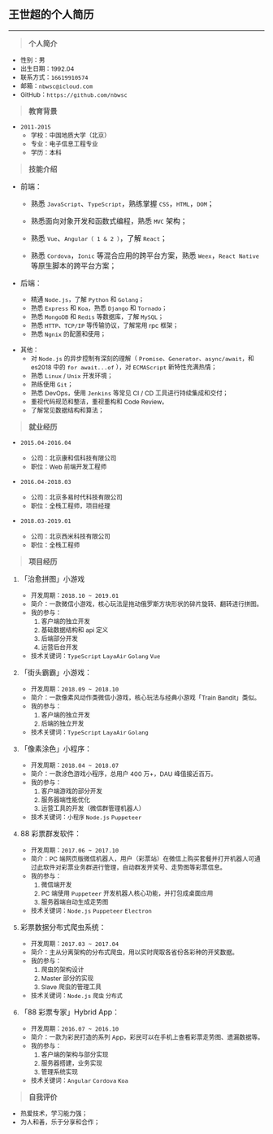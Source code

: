 ## 王世超的个人简历

---

> #### 个人简介

- 性别：男
- 出生日期：1992.04
- 联系方式：`16619910574`
- 邮箱：`nbwsc@icloud.com`
- GitHub：`https://github.com/nbwsc`

> #### 教育背景

- `2011-2015`
  - 学校：中国地质大学（北京）
  - 专业：电子信息工程专业
  - 学历：本科

> #### 技能介绍

- 前端：

  - 熟悉 `JavaScript`、`TypeScript`，熟练掌握 `CSS`，`HTML`，`DOM`；
  - 熟悉面向对象开发和函数式编程，熟悉 `MVC` 架构；
  - 熟悉 `Vue`、`Angular（ 1 & 2 ）`，了解 `React`；

  - 熟悉 `Cordova`，`Ionic` 等混合应用的跨平台方案，熟悉 `Weex`，`React Native` 等原生脚本的跨平台方案；

- 后端：
  - 精通 `Node.js`，了解 `Python` 和 `Golang`；
  - 熟悉 `Express` 和 `Koa`，熟悉 `Django` 和 `Tornado`；
  - 熟悉 `MongoDB` 和 `Redis` 等数据库，了解 `MySQL`；
  - 熟悉 `HTTP`、`TCP/IP` 等传输协议，了解常用 rpc 框架；
  - 熟悉 `Ngnix` 的配置和使用；

* 其他：
  - 对 `Node.js` 的异步控制有深刻的理解（ `Promise`、`Generator`、`async/await`，和 es2018 中的 `for await...of` ），对 `ECMAScript` 新特性充满热情；
  - 熟悉 `Linux` / `Unix` 开发环境；
  - 熟练使用 `Git`；
  - 熟悉 DevOps，使用 `Jenkins` 等常见 CI / CD 工具进行持续集成和交付；
  - 重视代码规范和整洁，重视重构和 Code Review。
  - 了解常见数据结构和算法；

> #### 就业经历

- `2015.04-2016.04`

  - 公司：北京康和信科技有限公司
  - 职位：Web 前端开发工程师

- `2016.04-2018.03`

  - 公司：北京多易时代科技有限公司
  - 职位：全栈工程师，项目经理

- `2018.03-2019.01`
  - 公司：北京西米科技有限公司
  - 职位：全栈工程师

> #### 项目经历

1. 「治愈拼图」小游戏

   - 开发周期：`2018.10 ~ 2019.01`
   - 简介：一款微信小游戏，核心玩法是拖动俄罗斯方块形状的碎片旋转、翻转进行拼图。
   - 我的参与：
     1. 客户端的独立开发
     2. 基础数据结构和 api 定义
     3. 后端部分开发
     4. 运营后台开发
   - 技术关键词：`TypeScript` `LayaAir` `Golang` `Vue`

2. 「街头霸霸」小游戏：

   - 开发周期：`2018.09 ~ 2018.10`
   - 简介：一款像素风动作类微信小游戏，核心玩法与经典小游戏「Train Bandit」类似。
   - 我的参与：
     1. 客户端的独立开发
     2. 后端的独立开发
   - 技术关键词：`TypeScript` `LayaAir` `Golang`

3. 「像素涂色」小程序：

   - 开发周期：`2018.04 ~ 2018.07`
   - 简介：一款涂色游戏小程序，总用户 400 万+，DAU 峰值接近百万。
   - 我的参与：
     1. 客户端游戏的部分开发
     2. 服务器端性能优化
     3. 运营工具的开发（微信群管理机器人）
   - 技术关键词：`小程序` `Node.js` `Puppeteer`

4. 88 彩票群发软件：

   - 开发周期：`2017.06 ~ 2017.10`
   - 简介：PC 端网页版微信机器人，用户（彩票站）在微信上购买套餐并打开机器人可通过此软件对彩票业务群进行管理，自动群发开奖号、走势图等彩票信息。
   - 我的参与：
     1. 微信端开发
     2. PC 端使用 `Puppeteer` 开发机器人核心功能，并打包成桌面应用
     3. 服务器端自动生成走势图
   - 技术关键词：`Node.js` `Puppeteer` `Electron`

5. 彩票数据分布式爬虫系统：

   - 开发周期：`2017.03 ~ 2017.04`
   - 简介：主从分离架构的分布式爬虫，用以实时爬取各省份各彩种的开奖数据。
   - 我的参与：
     1. 爬虫的架构设计
     2. Master 部分的实现
     3. Slave 爬虫的管理工具
   - 技术关键词：`Node.js` `爬虫` `分布式`

6. 「88 彩票专家」Hybrid App：
   - 开发周期：`2016.07 ~ 2016.10`
   - 简介：一款为彩民打造的系列 App，彩民可以在手机上查看彩票走势图、遗漏数据等。
   - 我的参与：
     1. 客户端的架构与部分实现
     2. 服务器搭建，业务实现
     3. 管理系统实现
   - 技术关键词：`Angular` `Cordova` `Koa`

> #### 自我评价

- 热爱技术，学习能力强；
- 为人和善，乐于分享和合作；

<style>
li { 
    font-size: 12px; 
}
p {
    font-size: 14px;
}
h4 {
    margin-top: 6px;
    margin-bottom: 4px;
}
code {
    font-size: 11px;
}
</style>
